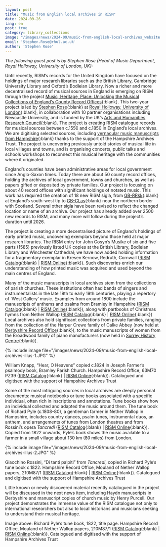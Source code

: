 ```yaml
---
layout: post
title: "Music from English local archives in RISM"
date: 2024-09-26
lang: en
post: true
category: library_collections
image: "/images/news/2024-09/music-from-english-local-archives_website.JPG"
email: 'Stephen.Rose@rhul.ac.uk'
author: 'Stephen Rose'
---
```


_The following guest post is by Stephen Rose (Head of Music Department, Royal Holloway, University of London, UK):_

Until recently, RISM’s records for the United Kingdom have focused on the holdings of major research libraries such as the British Library, Cambridge University Library and Oxford’s Bodleian Library. Now a richer and more decentralised record of musical sources in England is emerging on RISM through the project [Music, Heritage, Place: Unlocking the Musical Collections of England’s County Record Offices](https://www.royalholloway.ac.uk/research-and-teaching/departments-and-schools/music/research/research-projects-and-centres/music-heritage-place/){:blank}. This two-year project is led by [Stephen Rose](https://pure.royalholloway.ac.uk/en/persons/stephen-rose){:blank} at [Royal Holloway, University of London](http://www.rhul.ac.uk/music){:blank}, in collaboration with 10 partner organisations including Newcastle University, and is funded by the UK’s [Arts and Humanities Research Council](https://gtr.ukri.org/projects?ref=AH%2FY001354%2F1){:blank}. The project is creating RISM catalogue records for musical sources between c.1550 and c.1850 in England’s local archives. We are digitising selected sources, including [vernacular music manuscripts from Hampshire](https://archive.org/search?query=creator%3A%22Unlocking+Hampshire%27s+Musical+Heritage%2C+a+collaboration+between+Royal+Holloway+University+of+London+and+Hampshire+Archives%22){:blank} thanks to the support of the Hampshire Archives Trust. The project is uncovering previously untold stories of musical life in local villages and towns, and is organising concerts, public talks and schools workshops to reconnect this musical heritage with the communities where it originated. 

England’s counties have been administrative areas for local government since Anglo-Saxon times. Today there are about 50 county record offices, holding the archives of local government, towns and churches, as well as papers gifted or deposited by private families. Our project is focusing on about 40 record offices with significant holdings of notated music. This work has required the creation of 18 new RISM sigla, from [GB-RRkk](https://rism.online/institutions/51007739){:blank} at England’s south-west tip to [GB-CLas](https://rism.online/institutions/51007740){:blank} near the northern border with Scotland. Several other sigla have been revised to reflect the changed location or name of an archive. Our project has already added over 2500 new records to RISM, and many more will follow during the project’s duration until 2026. 

The project is creating a more decentralised picture of England’s holdings of early printed music, uncovering exemplars beyond those held at major research libraries. The RISM entry for John Cosyn’s Musike of six and five parts (1585) previously listed UK copies at the British Library, Bodleian Library and Winchester Cathedral; we have now added holding information for a fragmentary exemplar in Kresen Kernow, Redruth, Cornwall ([RISM Catalog](https://opac.rism.info/search?id=990011617&View=rism){:blank} \| [RISM Online](https://rism.online/sources/990011617){:blank}). Such discoveries enrich our understanding of how printed music was acquired and used beyond the main centres of England.  

Many of the music manuscripts in local archives stem from the collections of parish churches. These institutions often had bands of singers and instrumentalists in the late 18th to early 19th centuries, playing a repertory of ‘West Gallery’ music. Examples from around 1800 include the manuscripts of anthems and psalms from Bramley in Hampshire ([RISM Catalog](https://opac.rism.info/search?id=ks51007581&View=rism){:blank} \| [RISM Online](https://rism.online/institutions/51007581){:blank}), along with partbooks of Christmas hymns from Nether Wallop ([RISM Catalog](https://opac.rism.info/search?id=1001276557&View=rism){:blank} \| [RISM Online](https://rism.online/sources/1001276557){:blank}) Local archives also hold significant collections from private families, ranging from the collection of the Harpur Crewe family of Calke Abbey (now held at [Derbyshire Record Office](https://rism.online/institutions/51007743){:blank}), to the music manuscripts of women from the Broadwood family of piano manufacturers (now held in [Surrey History Centre](https://rism.online/institutions/30006627){:blank}). 

{% include image file="/images/news/2024-09/music-from-english-local-archives-illus-1.JPG" %}

William Knapp, “Hear, O Heavens” copied c.1824 in Joseph Farmer’s psalmody book, Bramley Parish Church. Hampshire Record Office, 63M70 PZ39 ([RISM Catalog](https://opac.rism.info/search?id=1001279718&View=rism){:blank} \| [RISM Online](https://rism.online/sources/1001279718){:blank}). Catalogued and digitised with the support of Hampshire Archives Trust

Some of the most intriguing sources in local archives are deeply personal documents: musical notebooks or tune books associated with a specific individual, often rich in inscriptions and annotations. Tune books show how an individual collected and adapted the music around them. The tune book of Richard Pyle (c.1808–80), a gentleman farmer in Nether Wallop in Hampshire, includes country dances, psalm tunes, instrumental duos, an anthem, and arrangements of tunes from London theatres and from Rossini’s opera _Tancredi_ ([RISM Catalog](https://opac.rism.info/search?id=1001274686&View=rism){:blank} \| [RISM Online](https://rism.online/sources/1001274686){:blank}). Copied from 1822 onwards, Pyle’s book shows the music available to a farmer in a small village about 130 km (80 miles) from London.

{% include image file="/images/news/2024-09/music-from-english-local-archives-illus-2.JPG" %}

Giaochino Rossini, “Di tanti palpiti” from _Tancredi_, copied in Richard Pyle’s tune book c.1822. Hampshire Record Office, Mouland of Nether Wallop papers, 210M87/1 ([RISM Catalog](https://opac.rism.info/search?id=1001274686&View=rism){:blank} \| [RISM Online](https://rism.online/sources/1001274686){:blank}). Catalogued and digitised with the support of Hampshire Archives Trust

Little known or newly discovered material recently catalogued in the project will be discussed in the next news item, including Haydn manuscripts in Derbyshire and manuscript copies of church music by Henry Purcell. Our project demonstrates the immense value of the RISM catalogue not only to international researchers but also to local historians and musicians seeking to understand their musical heritage. 

Image above: Richard Pyle’s tune book, 1822, title page. Hampshire Record Office, Mouland of Nether Wallop papers, 210M87/1 ([RISM Catalog](https://opac.rism.info/search?id=1001274686&View=rism){:blank} \| [RISM Online](https://rism.online/sources/1001274686){:blank}). Catalogued and digitised with the support of Hampshire Archives Trust
